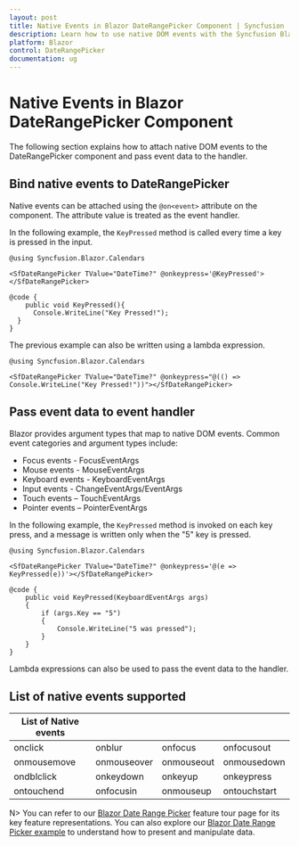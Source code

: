 ```yaml
---
layout: post
title: Native Events in Blazor DateRangePicker Component | Syncfusion
description: Learn how to use native DOM events with the Syncfusion Blazor DateRangePicker component, bind event handlers, and pass event data.
platform: Blazor
control: DateRangePicker
documentation: ug
---
```


# Native Events in Blazor DateRangePicker Component

The following section explains how to attach native DOM events to the DateRangePicker component and pass event data to the handler.

## Bind native events to DateRangePicker

Native events can be attached using the `@on<event>` attribute on the component. The attribute value is treated as the event handler.

In the following example, the `KeyPressed` method is called every time a key is pressed in the input.

```cshtml
@using Syncfusion.Blazor.Calendars

<SfDateRangePicker TValue="DateTime?" @onkeypress='@KeyPressed'></SfDateRangePicker>

@code {
    public void KeyPressed(){
      Console.WriteLine("Key Pressed!");
  }
}
```

The previous example can also be written using a lambda expression.

```cshtml
@using Syncfusion.Blazor.Calendars

<SfDateRangePicker TValue="DateTime?" @onkeypress="@(() => Console.WriteLine("Key Pressed!"))"></SfDateRangePicker>
```

## Pass event data to event handler

Blazor provides argument types that map to native DOM events. Common event categories and argument types include:

* Focus events - FocusEventArgs
* Mouse events - MouseEventArgs
* Keyboard events - KeyboardEventArgs
* Input events - ChangeEventArgs/EventArgs
* Touch events – TouchEventArgs
* Pointer events – PointerEventArgs

In the following example, the `KeyPressed` method is invoked on each key press, and a message is written only when the "5" key is pressed.

```cshtml
@using Syncfusion.Blazor.Calendars

<SfDateRangePicker TValue="DateTime?" @onkeypress='@(e => KeyPressed(e))'></SfDateRangePicker>

@code {
    public void KeyPressed(KeyboardEventArgs args)
    {
        if (args.Key == "5")
        {
            Console.WriteLine("5 was pressed");
        }
    }
}
```

Lambda expressions can also be used to pass the event data to the handler.

## List of native events supported

| List of Native events |  |  | |
| --- | --- | --- | --- |
| onclick | onblur | onfocus | onfocusout |
| onmousemove | onmouseover | onmouseout | onmousedown | onmouseup |
| ondblclick | onkeydown | onkeyup | onkeypress |
| ontouchend | onfocusin | onmouseup | ontouchstart |

N> You can refer to our [Blazor Date Range Picker](https://www.syncfusion.com/blazor-components/blazor-daterangepicker) feature tour page for its key feature representations. You can also explore our [Blazor Date Range Picker example](https://blazor.syncfusion.com/demos/daterangepicker/default-functionalities?theme=bootstrap5) to understand how to present and manipulate data.